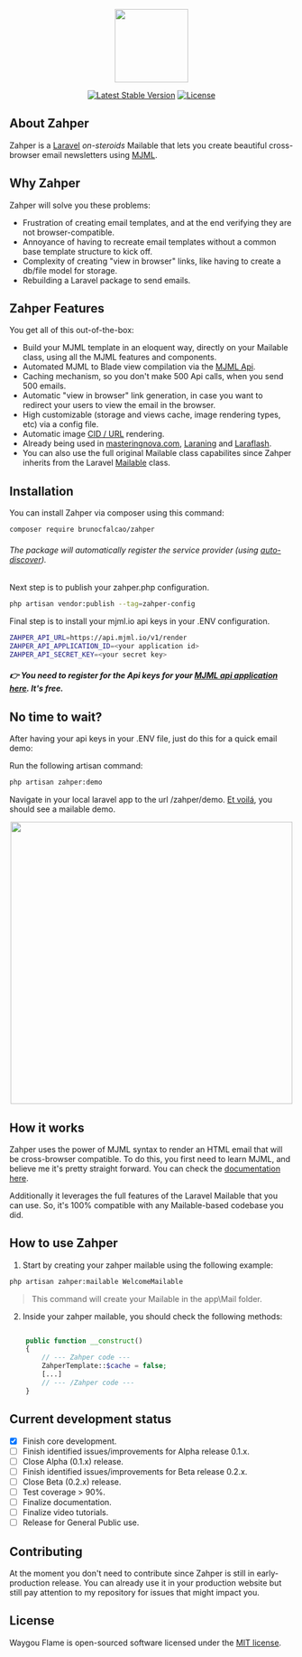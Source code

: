 <p align="center"><img src="https://assets.waygou.com/zahper-github-header_v2.jpg" width="130"></p>

<p align="center">
<a href="https://packagist.org/packages/brunocfalcao/zahper"><img src="https://poser.pugx.org/brunocfalcao/zahper/v/stable.svg" alt="Latest Stable Version"></a>
<a href="https://packagist.org/packages/brunocfalcao/zahper"><img src="https://poser.pugx.org/brunocfalcao/zahper/license.svg" alt="License"></a>
</p>

## About Zahper

Zahper is a [Laravel](https://www.laravel.com) *on-steroids* Mailable that lets you create beautiful cross-browser email newsletters using [MJML](https://mjml.io).

## Why Zahper

Zahper will solve you these problems:
* Frustration of creating email templates, and at the end verifying they are not browser-compatible.
* Annoyance of having to recreate email templates without a common base template structure to kick off.
* Complexity of creating "view in browser" links, like having to create a db/file model for storage.
* Rebuilding a Laravel package to send emails.

## Zahper Features

You get all of this out-of-the-box:
* Build your MJML template in an eloquent way, directly on your Mailable class, using all the MJML features and components.
* Automated MJML to Blade view compilation via the [MJML Api](https://mjml.io/api).
* Caching mechanism, so you don't make 500 Api calls, when you send 500 emails.
* Automatic "view in browser" link generation, in case you want to redirect your users to view the email in the browser.
* High customizable (storage and views cache, image rendering types, etc) via a config file.
* Automatic image [CID / URL](https://laravel.com/docs/7.x/mail#inline-attachments) rendering.
* Already being used in [masteringnova.com](https://www.masteringnova.com), [Laraning](https://www.laraning.com) and [Laraflash](https://www.laraflash.com).
* You can also use the full original Mailable class capabilites since Zahper inherits from the Laravel [Mailable](https://laravel.com/docs/7.x/mail) class.

## Installation

You can install Zahper via composer using this command:

```bash
composer require brunocfalcao/zahper
```

###### The package will automatically register the service provider (using [auto-discover](https://laravel-news.com/package-auto-discovery)).

Next step is to publish your zahper.php configuration.

```bash
php artisan vendor:publish --tag=zahper-config
```

Final step is to install your mjml.io api keys in your .ENV configuration.

```bash
ZAHPER_API_URL=https://api.mjml.io/v1/render
ZAHPER_API_APPLICATION_ID=<your application id>
ZAHPER_API_SECRET_KEY=<your secret key>
```
##### :point_right: You need to register for the Api keys for your [MJML api application here](https://mjml.io/api/). It's free.

## No time to wait?

After having your api keys in your .ENV file, just do this for a quick email demo:

Run the following artisan command:
```bash
php artisan zahper:demo
```

Navigate in your local laravel app to the url /zahper/demo. [Et voilá](https://www.deepl.com/translator#fr/en/et%20voil%C3%A1!%7CThere%20you%20go.), you should see a mailable demo.

<p align="center"><img src="https://assets.waygou.com/zahper-demo.jpg" width="500px"></p>

## How it works

Zahper uses the power of MJML syntax to render an HTML email that will be cross-browser compatible. To do this, you first need to learn MJML, and believe me it's pretty straight forward. You can check the [documentation here](https://mjml.io/documentation/).

Additionally it leverages the full features of the Laravel Mailable that you can use. So, it's 100% compatible with any Mailable-based codebase you did.

## How to use Zahper

  
1. Start by creating your zahper mailable using the following example:
```bash
php artisan zahper:mailable WelcomeMailable
```

> This command will create your Mailable in the app\Mail folder.

2. Inside your zahper mailable, you should check the following methods:
```php

    public function __construct()
    {
        // --- Zahper code ---
        ZahperTemplate::$cache = false;
        [...]
        // --- /Zahper code ---
    }
```

## Current development status
- [x] Finish core development.
- [ ] Finish identified issues/improvements for Alpha release 0.1.x.
- [ ] Close Alpha (0.1.x) release.
- [ ] Finish identified issues/improvements for Beta release 0.2.x.
- [ ] Close Beta (0.2.x) release.
- [ ] Test coverage > 90%.
- [ ] Finalize documentation.
- [ ] Finalize video tutorials.
- [ ] Release for General Public use.

## Contributing

At the moment you don't need to contribute since Zahper is still in early-production release. You can already use it in your production website but still pay attention to my repository for issues that might impact you.

## License

Waygou Flame is open-sourced software licensed under the [MIT license](https://opensource.org/licenses/MIT).
